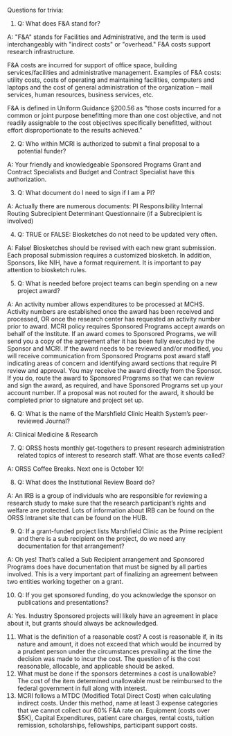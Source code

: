 Questions for trivia:

1.	Q: What does F&A stand for?

A: "F&A" stands for Facilities and Administrative, and the term is used interchangeably with "indirect costs" or "overhead." F&A costs support research infrastructure.

F&A costs are incurred for support of office space, building services/facilities and administrative management. Examples of F&A costs: utility costs, costs of operating and maintaining facilities, computers and laptops and the cost of general administration of the organization – mail services, human resources, business services, etc.

F&A is defined in Uniform Guidance §200.56 as "those costs incurred for a common or joint purpose benefitting more than one cost objective, and not readily assignable to the cost objectives specifically benefitted, without effort disproportionate to the results achieved." 


2.	Q: Who within MCRI is authorized to submit a final proposal to a potential funder?

A: Your friendly and knowledgeable Sponsored Programs Grant and Contract Specialists and Budget and Contract Specialist have this authorization.  


3.	Q: What document do I need to sign if I am a PI?

A: Actually there are numerous documents:
PI Responsibility
Internal Routing
Subrecipient Determinant Questionnaire (if a Subrecipient is involved)


4.	Q: TRUE or FALSE: Biosketches do not need to be updated very often.

A: False! Biosketches should be revised with each new grant submission. 
Each proposal submission requires a customized biosketch.  In addition, Sponsors, like NIH, have a format requirement. It is important to pay attention to biosketch rules.


5.	Q: What is needed before project teams can begin spending on a new project award?

A: An activity number allows expenditures to be processed at MCHS.  Activity numbers are established once the award has been received and processed, OR once the research center has requested an activity number prior to award.  MCRI policy requires Sponsored Programs accept awards on behalf of the Institute. If an award comes to Sponsored Programs, we will send you a copy of the agreement after it has been fully executed by the Sponsor and MCRI. If the award needs to be reviewed and/or modified, you will receive communication from Sponsored Programs post award staff indicating areas of concern and identifying award sections that require PI review and approval. You may receive the award directly from the Sponsor. If you do, route the award to Sponsored Programs so that we can review and sign the award, as required, and have Sponsored Programs set up your account number. If a proposal was not routed for the award, it should be completed prior to signature and project set up.  


6.	Q: What is the name of the Marshfield Clinic Health System’s peer-reviewed Journal?

A: Clinical Medicine & Research


7.	Q: ORSS hosts monthly get-togethers to present research administration related topics of interest to research staff.  What are those events called?

A: ORSS Coffee Breaks. Next one is October 10!


8.	Q: What does the Institutional Review Board do?

A: An IRB is a group of individuals who are responsible for reviewing a research study to make sure that the research participant’s rights and welfare are protected. Lots of information about IRB can be found on the ORSS Intranet site that can be found on the HUB. 


9.	Q: If a grant-funded project lists Marshfield Clinic as the Prime recipient and there is a sub recipient on the project, do we need any documentation for that arrangement?

A: Oh yes! That’s called a Sub Recipient arrangement and Sponsored Programs does have documentation that must be signed by all parties involved. This is a very important part of finalizing an agreement between two entities working together on a grant. 


10.	Q: If you get sponsored funding, do you acknowledge the sponsor on publications and presentations?

A: Yes. Industry Sponsored projects will likely have an agreement in place about it, but grants should always be acknowledged.  


11.	What is the definition of a reasonable cost? 
A cost is reasonable if, in its nature and amount, it does not exceed that which would be incurred by a prudent person under the circumstances prevailing at the time the decision was made to incur the cost. The question of is the cost reasonable, allocable, and applicable should be asked.
12.	What must be done if the sponsors determines a cost is unallowable? 
The cost of the item determined unallowable must be reimbursed to the federal government in full along with interest. 
13.	MCRI follows a MTDC (Modified Total Direct Cost) when calculating indirect costs. Under this method, name at least 3 expense categories that we cannot collect our 60% F&A rate on. 
Equipment (costs over $5K), Capital Expenditures, patient care charges, rental costs, tuition remission, scholarships, fellowships, participant support costs.

